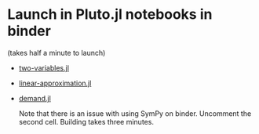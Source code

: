 # Launch in Pluto.jl notebooks in binder

(takes half a minute to launch)

* [two-variables.jl](https://mybinder.org/v2/gh/fonsp/pluto-on-binder/master?urlpath=pluto/open?url=https%253A%252F%252Fgitlab.com%252Fgreimel%252Fteaching-notes%252F-%252Fraw%252Fmaster%252Ftwo-variables.jl)

* [linear-approximation.jl](https://mybinder.org/v2/gh/fonsp/pluto-on-binder/master?urlpath=pluto/open?url=https%253A%252F%252Fgitlab.com%252Fgreimel%252Fteaching-notes%252F-%252Fraw%252Fmaster%252Flinear-approximation.jl)

* [demand.jl](https://mybinder.org/v2/gh/fonsp/pluto-on-binder/master?urlpath=pluto/open?url=https%253A%252F%252Fgitlab.com%252Fgreimel%252Fteaching-notes%252F-%252Fraw%252Fmaster%252Fdemand.jl)

   Note that there is an issue with using SymPy on binder. Uncomment the second cell. Building takes three minutes. 